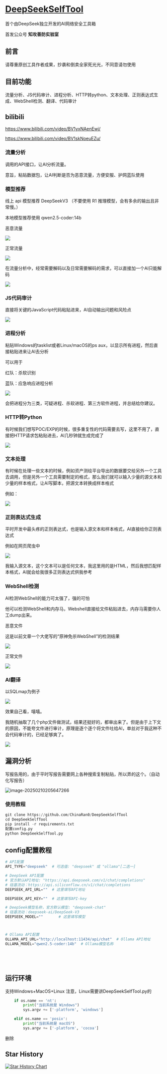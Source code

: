 # [DeepSeekSelfTool](https://github.com/ChinaRan0/DeepSeekSelfTool)

首个由DeepSeek独立开发的AI网络安全工具箱

首发公众号 **知攻善防实验室**

## 前言

请尊重原创工具作者成果，抄袭和倒卖全家死光光，不同意请勿使用

## 目前功能

流量分析、JS代码审计、进程分析、HTTP转python、文本处理、正则表达式生成、WebShell检测、翻译、代码审计



## bilibili

https://www.bilibili.com/video/BV1yxNAenEwj/

https://www.bilibili.com/video/BV1skNoeuEZu/

### 流量分析

调用的API接口，让AI分析流量。

意旨，粘贴数据包，让AI判断是否为恶意流量，方便安服、护网蓝队使用

### 模型推荐

线上 api 模型推荐 DeepSeekV3 （不要使用 R1 推理模型，会有多余的输出且非常慢。）

本地模型推荐使用 qwen2.5-coder:14b

恶意流量

![](./assets/image-20250210204613367.png)

正常流量

![](./assets/image-20250210204511164.png)

在流量分析中，经常需要解码以及日常需要解码的需求，可以直接加一个AI只能解码

![](./assets/image-20250210204719077.png)

### JS代码审计

直接将关键的JavaScript代码粘贴进来，AI自动输出问题和风险点

![](./assets/image-20250210204957732.png)

### 进程分析

粘贴Windows的tasklist或者Linux/macOS的ps aux，以显示所有进程，然后直接粘贴进来让AI去分析

可以用于

红队：杀软识别

蓝队：应急响应进程分析

![](./assets/image-20250210203856225.png)

会把进程分为三类，可疑进程、杀软进程、第三方软件进程，并总结给你建议。

### HTTP转Python

有时候我们想写POC/EXP的时候，很多重复性的代码需要去写，这里不用了，直接把HTTP请求包粘贴进去，AI几秒钟就生成完成了

![](./assets/image-20250210204543714.png)

### 文本处理

有时候在处理一些文本的时候，例如资产测绘平台导出的数据要交给另外一个工具去调用，但是另外一个工具需要制定的格式，那么我们就可以输入少量的源文本和少量的样本格式，让AI写脚本，把源文本转换成样本格式

例如：

![](./assets/image-20250210204552857.png)

### 正则表达式生成

平时开发中最头疼的正则表达式，也是输入源文本和样本格式，AI直接给你正则表达式

例如在网页爬虫中

![](./assets/image-20250210204600326.png)

我输入源文本，这个文本可以是任何文本，我这里用的是HTML，然后我想匹配样本格式，AI就会给我很多正则表达式供我参考



### WebShell检测

AI检测WebShell的能力可太强了，强的可怕

他可以检测WebShell和内存马，Webshell直接给文件粘贴进去，内存马需要你人工dump出来。

恶意文件

这是以前文章一个大佬写的“原神免杀WebShell”的检测结果

![](./assets/image-20250210205106905.png)

正常文件

![](./assets/image-20250210205203960.png)

### AI翻译

以SQLmap为例子

![](./assets/image-20250210205523064.png)

效果自己看，嘻嘻。



我随机抽取了几个php文件做测试，结果还挺好的，都审出来了。但是由于上下文的原因，不能夸文件进行审计，原理是逐个逐个将文件吐给AI，单丝对于我这种不会代码审计的，已经足够爽了。

![](./assets/image-20250210205353354.png)



## 漏洞分析

写报告用的，由于平时写报告需要网上各种搜索复制粘贴，所以弄的这个。（自动化写报告）

![image-20250210205647266](./assets/image-20250210205647266.png)





### 使用教程 

```python
git clone https://github.com/ChinaRan0/DeepSeekSelfTool
cd DeepSeekSelfTool
pip install -r requirements.txt
配置config.py
python DeepSeekSelfTool.py
```

## config配置教程

```python
# API配置
API_TYPE="deepseek"  # 可选值: "deepseek" 或 "ollama"[二选一]

# DeepSeek API配置
# 官方默认API地址: "https://api.deepseek.com/v1/chat/completions"
# 硅基流动：https://api.siliconflow.cn/v1/chat/completions
DEEPSEEK_API_URL=""  # 这里填写API地址

DEEPSEEK_API_KEY=""  # 这里填写API-key

# DeepSeek模型名称，官方默认模型: "deepseek-chat"
# 硅基流动：deepseek-ai/DeepSeek-V3
DEEPSEEK_MODEL=""		# 这里填写模型



# Ollama API配置
OLLAMA_API_URL="http://localhost:11434/api/chat"  # Ollama API地址
OLLAMA_MODEL="qwen2.5-coder:14b"  # Ollama模型名称






```
## 运行环境

支持Windows+MacOS+Linux
注意，Linux需要讲DeepSeekSelfTool.py的
```python
    if os.name == 'nt':
        print("当前系统是 Windows")
        sys.argv += ['-platform', 'windows']

    elif os.name == 'posix':
        print("当前系统是 macOS")
        sys.argv += ['-platform', 'cocoa']
```
删除






## Star History

[![Star History Chart](https://api.star-history.com/svg?repos=ChinaRan0/DeepSeekSelfTool&type=Date)](https://star-history.com/#ChinaRan0/DeepSeekSelfTool&Date)





